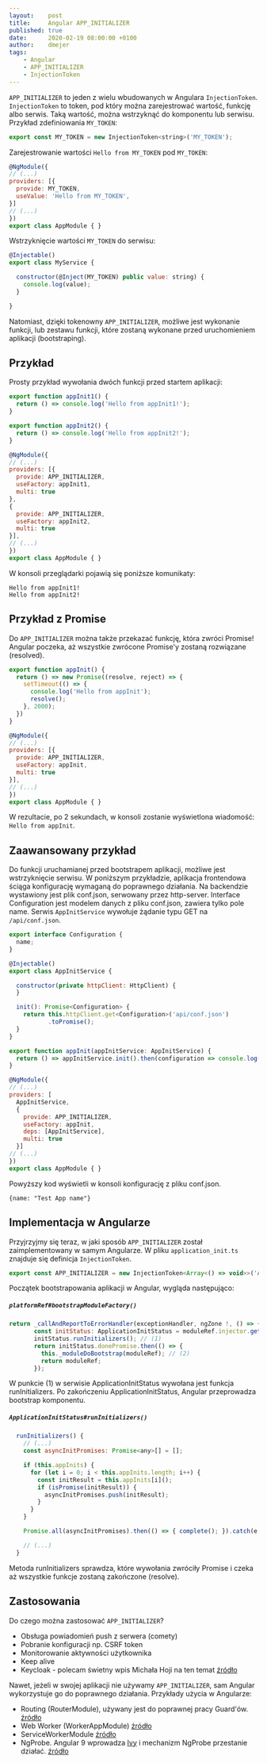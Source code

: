 ```yaml
---
layout:    post
title:     Angular APP_INITIALIZER
published: true
date:      2020-02-19 08:00:00 +0100
author:    dmejer
tags:
    - Angular
    - APP_INITIALIZER
    - InjectionToken
---
```


`APP_INITIALIZER` to jeden z wielu wbudowanych w Angulara `InjectionToken`.
`InjectionToken` to token, pod który można zarejestrować wartość, funkcję albo serwis. Taką wartość, można wstrzyknąć do komponentu lub serwisu.
Przykład zdefiniowania `MY_TOKEN`:
```js
export const MY_TOKEN = new InjectionToken<string>('MY_TOKEN');
```
Zarejestrowanie wartości `Hello from MY_TOKEN` pod `MY_TOKEN`:
```js
@NgModule({
// (...)
providers: [{
  provide: MY_TOKEN,
  useValue: 'Hello from MY_TOKEN',
}]
// (...)
})
export class AppModule { }
```
Wstrzyknięcie wartości `MY_TOKEN` do serwisu:
```js
@Injectable()
export class MyService {

  constructor(@Inject(MY_TOKEN) public value: string) { 
    console.log(value);
  }

}
```
Natomiast, dzięki tokenowny `APP_INITIALIZER`, możliwe jest wykonanie funkcji, lub zestawu funkcji, które zostaną wykonane przed uruchomieniem aplikacji (bootstraping).

## Przykład
Prosty przykład wywołania dwóch funkcji przed startem aplikacji:
``` js
export function appInit1() {
  return () => console.log('Hello from appInit1!');
}

export function appInit2() {
  return () => console.log('Hello from appInit2!');
}

@NgModule({
// (...)
providers: [{
  provide: APP_INITIALIZER,
  useFactory: appInit1,
  multi: true
},
{
  provide: APP_INITIALIZER,
  useFactory: appInit2,
  multi: true
}],
// (...)
})
export class AppModule { }
```
W konsoli przeglądarki pojawią się poniższe komunikaty:
```
Hello from appInit1!
Hello from appInit2!
```

## Przykład z Promise
Do `APP_INITIALIZER` można także przekazać funkcję, która zwróci Promise! Angular poczeka, aż wszystkie zwrócone Promise'y zostaną rozwiązane (resolved).
```js
export function appInit() {
  return () => new Promise((resolve, reject) => {
    setTimeout(() => {
      console.log('Hello from appInit');
      resolve();
    }, 2000);
  })
}

@NgModule({
// (...)
providers: [{
  provide: APP_INITIALIZER,
  useFactory: appInit,
  multi: true
}],
// (...)
})
export class AppModule { }
```
W rezultacie, po 2 sekundach, w konsoli zostanie wyświetlona wiadomość: `Hello from appInit`.

## Zaawansowany przykład
Do funkcji uruchamianej przed bootstrapem aplikacji, możliwe jest wstrzyknięcie serwisu.
W poniższym przykładzie, aplikacja frontendowa ściąga konfigurację wymaganą do poprawnego działania.
Na backendzie wystawiony jest plik conf.json, serwowany przez http-server.
Interface Configuration jest modelem danych z pliku conf.json, zawiera tylko pole name.
Serwis `AppInitService` wywołuje żądanie typu GET na `/api/conf.json`.

```js
export interface Configuration {
  name;
}

@Injectable()
export class AppInitService {

  constructor(private httpClient: HttpClient) {
  }

  init(): Promise<Configuration> {
    return this.httpClient.get<Configuration>('api/conf.json')
           .toPromise();
  }
}
```
```js
export function appInit(appInitService: AppInitService) {
  return () => appInitService.init().then(configuration => console.log(configuration));
}

@NgModule({
// (...)
providers: [
  AppInitService,
  {
    provide: APP_INITIALIZER,
    useFactory: appInit,
    deps: [AppInitService],
    multi: true
  }]
// (...)
})
export class AppModule { }
```
Powyższy kod wyświetli w konsoli konfigurację z pliku conf.json.
```
{name: "Test App name"}
```

## Implementacja w Angularze
Przyjrzyjmy się teraz, w jaki sposób `APP_INITIALIZER` został zaimplementowany w samym Angularze.
W pliku `application_init.ts` znajduje się definicja `InjectionToken`.
```js
export const APP_INITIALIZER = new InjectionToken<Array<() => void>>('Application Initializer');
```
Początek bootstrapowania aplikacji w Angular, wygląda następująco:
##### *`platformRef#bootstrapModuleFactory()`*
``` js
return _callAndReportToErrorHandler(exceptionHandler, ngZone !, () => {
       const initStatus: ApplicationInitStatus = moduleRef.injector.get(ApplicationInitStatus);
       initStatus.runInitializers(); // (1)
       return initStatus.donePromise.then(() => {
         this._moduleDoBootstrap(moduleRef); // (2)
         return moduleRef;
       });
```
W punkcie (1) w serwisie ApplicationInitStatus wywołana jest funkcja runInitializers. Po zakończeniu ApplicationInitStatus, Angular przeprowadza bootstrap komponentu.
##### *`ApplicationInitStatus#runInitializers()`*
```js
  runInitializers() {
    // (...)
    const asyncInitPromises: Promise<any>[] = [];

    if (this.appInits) {
      for (let i = 0; i < this.appInits.length; i++) {
        const initResult = this.appInits[i]();
        if (isPromise(initResult)) {
          asyncInitPromises.push(initResult);
        }
      }
    }

    Promise.all(asyncInitPromises).then(() => { complete(); }).catch(e => { this.reject(e); });

    // (...)
  }
```
Metoda runInitializers sprawdza, które wywołania zwróciły Promise i czeka aż wszystkie funkcje zostaną zakończone (resolve).

## Zastosowania
Do czego można zastosować `APP_INITIALIZER`?
* Obsługa powiadomień push z serwera (comety)
* Pobranie konfiguracji np. CSRF token
* Monitorowanie aktywności użytkownika
* Keep alive
* Keycloak - polecam świetny wpis Michała Hoji na ten temat [źródło](https://blog.consdata.tech/2020/02/01/keycloak-uwierzytelnianie-autoryzacja-springboot-angular.html)

Nawet, jeżeli w swojej aplikacji nie używamy `APP_INITIALIZER`, sam Angular wykorzystuje go do poprawnego działania.
Przykłady użycia w Angularze:
* Routing (RouterModule), używany jest do poprawnej pracy Guard'ów.  [źródło](https://github.com/angular/angular/blob/e35d9eaa7d5267e9ea4d3fe2b85b88e28aae3f22/packages/router/src/router_module.ts#L510)
* Web Worker (WorkerAppModule) [źródło](https://github.com/angular/angular/blob/8.2.x/packages/docs/web_workers/web_workers.md)
* ServiceWorkerModule [źródło](https://github.com/angular/angular/blob/8b88269ae1c0d609e098964e60d08e8472f5aa40/packages/service-worker/src/module.ts#L161)
* NgProbe. Angular 9 wprowadza [Ivy](https://angular.io/guide/ivy) i mechanizm NgProbe przestanie działać. [źródło](https://github.com/angular/angular/blob/8b88269ae1c0d609e098964e60d08e8472f5aa40/packages/platform-browser/src/dom/debug/ng_probe.ts#L41)
